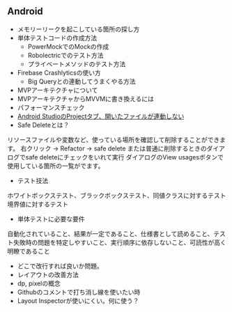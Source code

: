 ## Android

- メモリーリークを起こしている箇所の探し方
- 単体テストコードの作成方法
  - PowerMockでのMockの作成
  - Robolectricでのテスト方法
  - プライベートメソッドのテスト方法
- Firebase Crashlyticsの使い方
  - Big Queryとの連動してうまくやる方法
- MVPアーキテクチャについて
- MVPアーキテクチャからMVVMに書き換えるには
- パフォーマンスチェック
- [Android StudioのProjectタブ、開いたファイルが連動しない](https://qiita.com/furusin_oriver/items/d598f087afc3527d81de)
- Safe Deleteとは？

リソースファイルや変数など、使っている場所を確認して削除することができます。
右クリック → Refactor → safe delete
または普通に削除するときのダイアログでsafe deleteにチェックをいれて実行
ダイアログのView usagesボタンで使用している箇所の一覧がでます。
- テスト技法

ホワイトボックステスト、ブラックボックステスト、同値クラスに対するテスト
境界値に対するテスト
- 単体テストに必要な要件

自動化されていること、結果が一定であること、仕様書として読めること、テスト失敗時の問題を特定しやすいこと、実行順序に依存しないこと、可読性が高く明瞭であること

- どこで改行すれば良いか問題。
- レイアウトの改善方法
- dp, pixelの概念
- Githubのコメントで打ち消し線を使いたい時
- Layout Inspectorが使いにくい。何に使う？